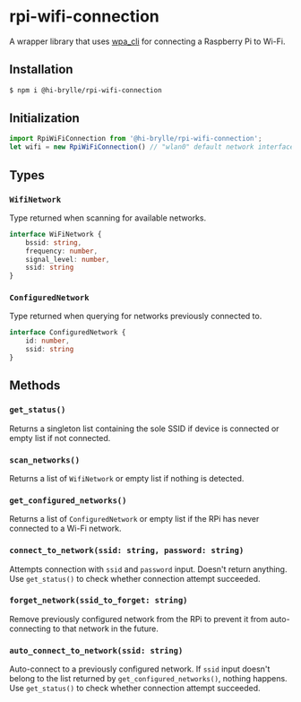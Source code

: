 # rpi-wifi-connection

A wrapper library that uses [wpa_cli](https://linux.die.net/man/8/wpa_cli) for connecting a Raspberry Pi to Wi-Fi.

## Installation

```sh
$ npm i @hi-brylle/rpi-wifi-connection
```

## Initialization

```ts
import RpiWiFiConnection from '@hi-brylle/rpi-wifi-connection';
let wifi = new RpiWiFiConnection() // "wlan0" default network interface
```

## Types

### `WifiNetwork`
Type returned when scanning for available networks.
```ts
interface WiFiNetwork {
    bssid: string,
    frequency: number,
    signal_level: number,
    ssid: string
}
```

### `ConfiguredNetwork`
Type returned when querying for networks previously connected to.
```ts
interface ConfiguredNetwork {
    id: number,
    ssid: string
}
```


## Methods

### `get_status()`
Returns a singleton list containing the sole SSID if device is connected or empty list if not connected.

### `scan_networks()`
Returns a list of `WifiNetwork` or empty list if nothing is detected.

### `get_configured_networks()`
Returns a list of `ConfiguredNetwork` or empty list if the RPi has never
connected to a Wi-Fi network.

### `connect_to_network(ssid: string, password: string)`
Attempts connection with `ssid` and `password` input. Doesn't return anything. Use `get_status()` to check whether connection attempt succeeded.

### `forget_network(ssid_to_forget: string)`
Remove previously configured network from the RPi to prevent it from auto-connecting to that network in the future.

### `auto_connect_to_network(ssid: string)`
Auto-connect to a previously configured network. If `ssid` input doesn't
belong to the list returned by `get_configured_networks()`, nothing happens. 
Use `get_status()` to check whether connection attempt succeeded.